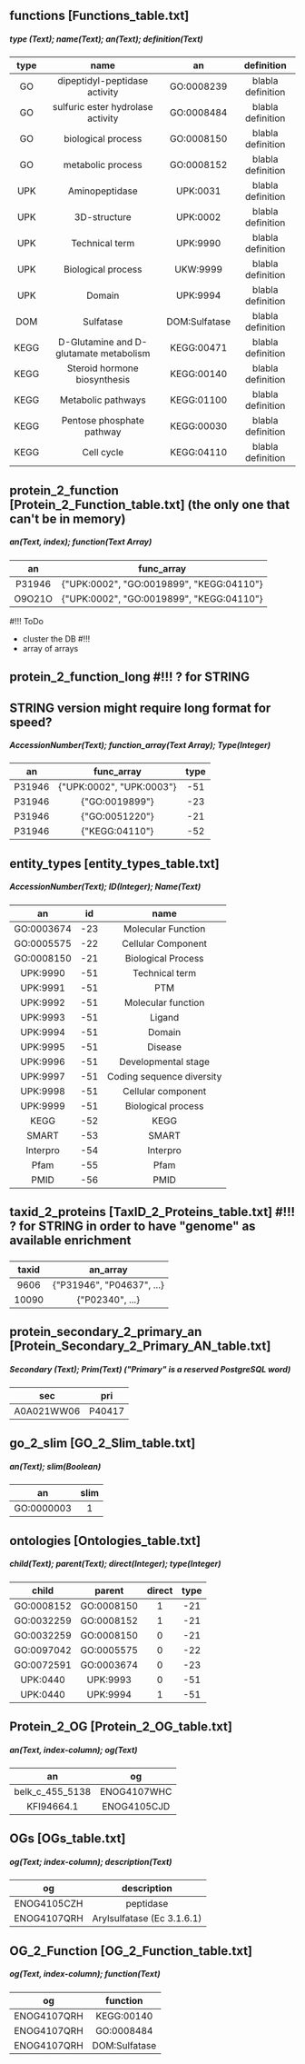 ## functions [Functions_table.txt]
#####  type (Text); name(Text); an(Text); definition(Text)
| type | name | an | definition |
|:---:|:---:|:---:|:---:|
| GO | dipeptidyl-peptidase activity | GO:0008239 | blabla definition |
| GO | sulfuric ester hydrolase activity | GO:0008484 | blabla definition |
| GO | biological process | GO:0008150 | blabla definition |
| GO | metabolic process | GO:0008152 | blabla definition |
| UPK | Aminopeptidase | UPK:0031 | blabla definition |
| UPK | 3D-structure | UPK:0002 | blabla definition |
| UPK | Technical term | UPK:9990 | blabla definition |
| UPK | Biological process | UKW:9999 | blabla definition |
| UPK | Domain | UPK:9994 | blabla definition |
| DOM | Sulfatase | DOM:Sulfatase | blabla definition |
| KEGG | D-Glutamine and D-glutamate metabolism | KEGG:00471 | blabla definition |
| KEGG | Steroid hormone biosynthesis | KEGG:00140 | blabla definition |
| KEGG | Metabolic pathways | KEGG:01100 | blabla definition |
| KEGG | Pentose phosphate pathway | KEGG:00030 | blabla definition |
| KEGG | Cell cycle | KEGG:04110 | blabla definition |

## protein_2_function [Protein_2_Function_table.txt] (the only one that can't be in memory)
##### an(Text, index); function(Text Array) 
| an | func_array |
|:---:|:---:|
| P31946 | {"UPK:0002", "GO:0019899", "KEGG:04110"} |
| O9O21O | {"UPK:0002", "GO:0019899", "KEGG:04110"} |


#!!! ToDo
- cluster the DB #!!!
- array of arrays

## protein_2_function_long #!!! ? for STRING
## STRING version might require long format for speed?
##### AccessionNumber(Text); function_array(Text Array); Type(Integer)
| an | func_array | type |
|:---:|:---:|:---:|
| P31946 | {"UPK:0002", "UPK:0003"} | -51 |
| P31946 | {"GO:0019899"} | -23 |
| P31946 | {"GO:0051220"} | -21 |
| P31946 | {"KEGG:04110"} | -52 |

## entity_types [entity_types_table.txt]
##### AccessionNumber(Text); ID(Integer); Name(Text)
| an | id | name |
|:---:|:---:|:---:|
| GO:0003674 | -23 | Molecular Function |
| GO:0005575 | -22 | Cellular Component |
| GO:0008150 | -21 | Biological Process |
| UPK:9990 | -51 | Technical term |
| UPK:9991 | -51 | PTM |
| UPK:9992 | -51 | Molecular function |
| UPK:9993 | -51 | Ligand |
| UPK:9994 | -51 | Domain |
| UPK:9995 | -51 | Disease |
| UPK:9996 | -51 | Developmental stage |
| UPK:9997 | -51 | Coding sequence diversity |
| UPK:9998 | -51 | Cellular component |
| UPK:9999 | -51 | Biological process |
| KEGG | -52 | KEGG |
| SMART | -53 | SMART |
| Interpro | -54 | Interpro |
| Pfam | -55 | Pfam |
| PMID | -56 | PMID |


## taxid_2_proteins [TaxID_2_Proteins_table.txt] #!!! ? for STRING in order to have "genome" as available enrichment
#####
| taxid | an_array |
|:---:|:---:|
| 9606 | {"P31946", "P04637", ...} |
| 10090 | {"P02340", ...} |

## protein_secondary_2_primary_an [Protein_Secondary_2_Primary_AN_table.txt]
##### Secondary (Text); Prim(Text) ("Primary" is a reserved PostgreSQL word)
| sec | pri |
|:---:|:---:|
| A0A021WW06 | P40417 |

## go_2_slim [GO_2_Slim_table.txt]
##### an(Text); slim(Boolean)
| an | slim |
|:---:|:---:|
| GO:0000003 | 1 |

## ontologies [Ontologies_table.txt]
##### child(Text); parent(Text); direct(Integer); type(Integer)
| child | parent | direct | type |
|:---:|:---:|:---:|:---:|
| GO:0008152 | GO:0008150 | 1 | -21 |
| GO:0032259 | GO:0008152 | 1 | -21 |
| GO:0032259 | GO:0008150 | 0 | -21 |
| GO:0097042 | GO:0005575 | 0 | -22 |
| GO:0072591 | GO:0003674 | 0 | -23 |
| UPK:0440 | UPK:9993 | 0 | -51 |
| UPK:0440 | UPK:9994 | 1 | -51 |

## Protein_2_OG [Protein_2_OG_table.txt]
##### an(Text, index-column); og(Text)
| an | og |
|:---:|:---:|
| belk_c_455_5138 | ENOG4107WHC |
| KFI94664.1 | ENOG4105CJD |

## OGs [OGs_table.txt]
##### og(Text; index-column); description(Text)
| og | description |
|:---:|:---:|
| ENOG4105CZH | peptidase |
| ENOG4107QRH | Arylsulfatase (Ec 3.1.6.1) |

## OG_2_Function [OG_2_Function_table.txt]
##### og(Text, index-column); function(Text)
| og | function |
|:---:|:---:|
|ENOG4107QRH | KEGG:00140 |
|ENOG4107QRH | GO:0008484 |
|ENOG4107QRH | DOM:Sulfatase |

